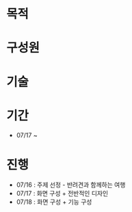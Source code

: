 # 목적

# 구성원

# 기술

# 기간
- 07/17 ~

# 진행
- 07/16 : 주제 선정 - 반려견과 함께하는 여행
- 07/17 : 화면 구성 + 전반적인 디자인
- 07/18 : 화면 구성 + 기능 구성
